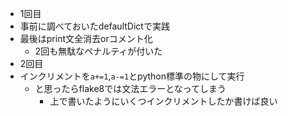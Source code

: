 * 1回目
* 事前に調べておいたdefaultDictで実践
* 最後はprint文全消去orコメント化
    * 2回も無駄なペナルティが付いた
* 2回目
* インクリメントを`a+=1`,`a-=1`とpython標準の物にして実行
    * と思ったらflake8では文法エラーとなってしまう
        * 上で書いたようにいくつインクリメントしたか書けば良い
